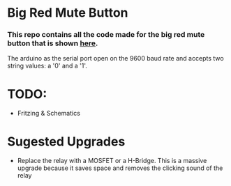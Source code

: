 # Big Red Mute Button

### This repo contains all the code made for the big red mute button that is shown [here](). 


The arduino as the serial port open on the 9600 baud rate and accepts two string values: a '0' and a '1'. 


# TODO:
- Fritzing & Schematics

# Sugested Upgrades
- Replace the relay with a MOSFET or a H-Bridge. This is a massive upgrade because it saves space and removes the clicking sound of the relay
